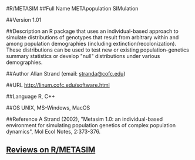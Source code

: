 #R/METASIM
##Full Name
METApopulation SIMulation

##Version
1.01

##Description
an R package that uses an individual-based approach to simulate distributions of genotypes that result from arbitrary within and among population demographies (including extinction/recolonization). These distributions can be used to test new or existing population-genetics summary statistics or develop "null" distributions under various demographies.

##Author
Allan Strand (email: stranda@cofc.edu)

##URL
http://linum.cofc.edu/software.html

##Language
R, C++

##OS
UNIX, MS-Windows, MacOS

##Reference
A Strand (2002), "Metasim 1.0: an individual-based environment for simulating population genetics of complex population dynamics", Mol Ecol Notes, 2:373-376.


## [Reviews on R/METASIM](https://github.com/gaow/genetic-analysis-software/issues/475)